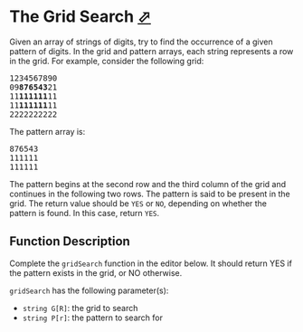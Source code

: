 # The Grid Search [⬀](https://www.hackerrank.com/challenges/the-grid-search)

Given an array of strings of digits, try to find the occurrence of a given pattern of digits. In the grid and pattern arrays, each string represents a row in the grid. For example, consider the following grid:

<pre>
1234567890
09<b>876543</b>21
11<b>111111</b>11
11<b>111111</b>11
2222222222
</pre>

The pattern array is:

<pre>
876543
111111
111111
</pre>

The pattern begins at the second row and the third column of the grid and continues in the following two rows. The pattern is said to be present in the grid. The return value should be `YES` or `NO`, depending on whether the pattern is found. In this case, return `YES`.

## Function Description

Complete the `gridSearch` function in the editor below. It should return YES if the pattern exists in the grid, or NO otherwise.

`gridSearch` has the following parameter(s):
- `string G[R]`: the grid to search
- `string P[r]`: the pattern to search for
